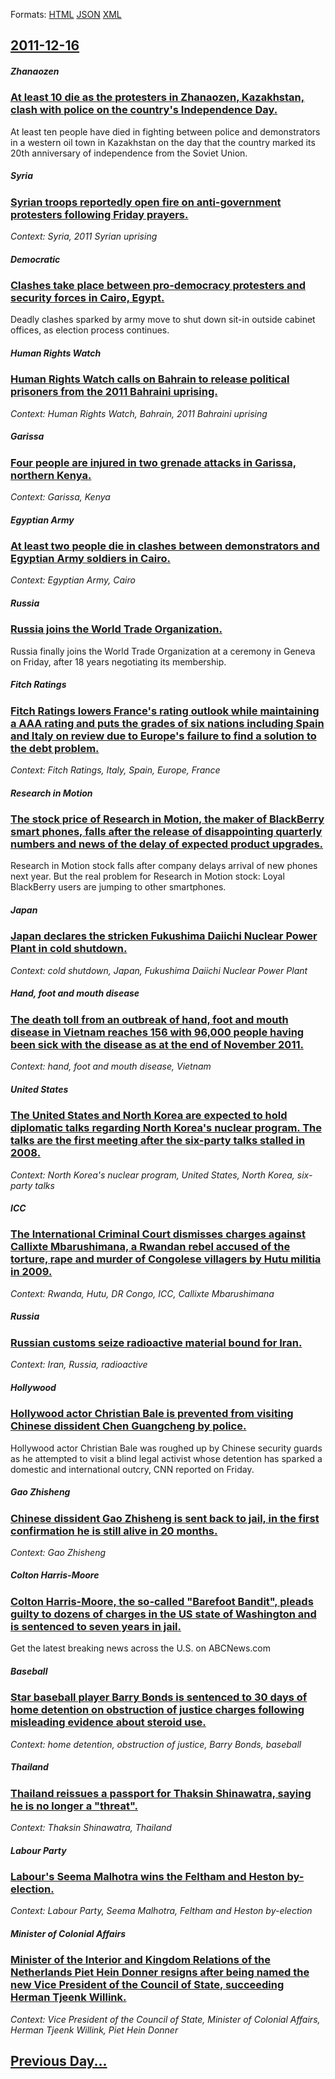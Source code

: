 
Formats: [HTML](2011/12/16/index.html)  [JSON](2011/12/16/index.json)  [XML](2011/12/16/index.xml)  

## [2011-12-16](/news/2011/12/16/index.md)

##### Zhanaozen
### [At least 10 die as the protesters in Zhanaozen, Kazakhstan, clash with police on the country's Independence Day. ](/news/2011/12/16/at-least-10-die-as-the-protesters-in-zhanaozen-kazakhstan-clash-with-police-on-the-country-s-independence-day.md)
At least ten people have died in fighting between police and demonstrators in a western oil town in Kazakhstan on the day that the country marked its 20th anniversary of independence from the Soviet Union.

##### Syria
### [Syrian troops reportedly open fire on anti-government protesters following Friday prayers. ](/news/2011/12/16/syrian-troops-reportedly-open-fire-on-anti-government-protesters-following-friday-prayers.md)
_Context: Syria, 2011 Syrian uprising_

##### Democratic
### [Clashes take place between pro-democracy protesters and security forces in Cairo, Egypt. ](/news/2011/12/16/clashes-take-place-between-pro-democracy-protesters-and-security-forces-in-cairo-egypt.md)
Deadly clashes sparked by army move to shut down sit-in outside cabinet offices, as election process continues.

##### Human Rights Watch
### [Human Rights Watch calls on Bahrain to release political prisoners from the 2011 Bahraini uprising. ](/news/2011/12/16/human-rights-watch-calls-on-bahrain-to-release-political-prisoners-from-the-2011-bahraini-uprising.md)
_Context: Human Rights Watch, Bahrain, 2011 Bahraini uprising_

##### Garissa
### [Four people are injured in two grenade attacks in Garissa, northern Kenya. ](/news/2011/12/16/four-people-are-injured-in-two-grenade-attacks-in-garissa-northern-kenya.md)
_Context: Garissa, Kenya_

##### Egyptian Army
### [At least two people die in clashes between demonstrators and Egyptian Army soldiers in Cairo. ](/news/2011/12/16/at-least-two-people-die-in-clashes-between-demonstrators-and-egyptian-army-soldiers-in-cairo.md)
_Context: Egyptian Army, Cairo_

##### Russia
### [Russia joins the World Trade Organization. ](/news/2011/12/16/russia-joins-the-world-trade-organization.md)
Russia finally joins the World Trade Organization at a ceremony in Geneva on Friday, after 18 years negotiating its membership.

##### Fitch Ratings
### [Fitch Ratings lowers France's rating outlook while maintaining a AAA rating and puts the grades of six nations including Spain and Italy on review due to Europe's failure to find a solution to the debt problem. ](/news/2011/12/16/fitch-ratings-lowers-france-s-rating-outlook-while-maintaining-a-aaa-rating-and-puts-the-grades-of-six-nations-including-spain-and-italy-on.md)
_Context: Fitch Ratings, Italy, Spain, Europe, France_

##### Research in Motion
### [The stock price of Research in Motion, the maker of BlackBerry smart phones, falls after the release of disappointing quarterly numbers and news of the delay of expected product upgrades. ](/news/2011/12/16/the-stock-price-of-research-in-motion-the-maker-of-blackberry-smart-phones-falls-after-the-release-of-disappointing-quarterly-numbers-and.md)
Research in Motion stock falls after company delays arrival of new phones next year. But the real problem for Research in Motion stock: Loyal BlackBerry users are jumping to other smartphones.

##### Japan
### [Japan declares the stricken Fukushima Daiichi Nuclear Power Plant in cold shutdown. ](/news/2011/12/16/japan-declares-the-stricken-fukushima-daiichi-nuclear-power-plant-in-cold-shutdown.md)
_Context: cold shutdown, Japan, Fukushima Daiichi Nuclear Power Plant_

##### Hand, foot and mouth disease
### [The death toll from an outbreak of hand, foot and mouth disease in Vietnam reaches 156 with 96,000 people having been sick with the disease as at the end of November 2011. ](/news/2011/12/16/the-death-toll-from-an-outbreak-of-hand-foot-and-mouth-disease-in-vietnam-reaches-156-with-96-000-people-having-been-sick-with-the-disease.md)
_Context: hand, foot and mouth disease, Vietnam_

##### United States
### [The United States and North Korea are expected to hold diplomatic talks regarding North Korea's nuclear program. The talks are the first meeting after the six-party talks stalled in 2008. ](/news/2011/12/16/the-united-states-and-north-korea-are-expected-to-hold-diplomatic-talks-regarding-north-korea-s-nuclear-program-the-talks-are-the-first-mee.md)
_Context: North Korea's nuclear program, United States, North Korea, six-party talks_

##### ICC
### [The International Criminal Court dismisses charges against Callixte Mbarushimana, a Rwandan rebel accused of the torture, rape and murder of Congolese villagers by Hutu militia in 2009. ](/news/2011/12/16/the-international-criminal-court-dismisses-charges-against-callixte-mbarushimana-a-rwandan-rebel-accused-of-the-torture-rape-and-murder-of.md)
_Context: Rwanda, Hutu, DR Congo, ICC, Callixte Mbarushimana_

##### Russia
### [Russian customs seize radioactive material bound for Iran. ](/news/2011/12/16/russian-customs-seize-radioactive-material-bound-for-iran.md)
_Context: Iran, Russia, radioactive_

##### Hollywood
### [Hollywood actor Christian Bale is prevented from visiting Chinese dissident Chen Guangcheng by police. ](/news/2011/12/16/hollywood-actor-christian-bale-is-prevented-from-visiting-chinese-dissident-chen-guangcheng-by-police.md)
Hollywood actor Christian Bale was roughed up by Chinese security guards as he attempted to visit a blind legal activist whose detention has sparked a domestic and international outcry, CNN reported on Friday.

##### Gao Zhisheng
### [Chinese dissident Gao Zhisheng is sent back to jail, in the first confirmation he is still alive in 20 months. ](/news/2011/12/16/chinese-dissident-gao-zhisheng-is-sent-back-to-jail-in-the-first-confirmation-he-is-still-alive-in-20-months.md)
_Context: Gao Zhisheng_

##### Colton Harris-Moore
### [Colton Harris-Moore, the so-called "Barefoot Bandit", pleads guilty to dozens of charges in the US state of Washington and is sentenced to seven years in jail. ](/news/2011/12/16/colton-harris-moore-the-so-called-barefoot-bandit-pleads-guilty-to-dozens-of-charges-in-the-us-state-of-washington-and-is-sentenced-to-s.md)
Get the latest breaking news across the U.S. on ABCNews.com

##### Baseball
### [Star baseball player Barry Bonds is sentenced to 30 days of home detention on obstruction of justice charges following misleading evidence about steroid use. ](/news/2011/12/16/star-baseball-player-barry-bonds-is-sentenced-to-30-days-of-home-detention-on-obstruction-of-justice-charges-following-misleading-evidence-a.md)
_Context: home detention, obstruction of justice, Barry Bonds, baseball_

##### Thailand
### [Thailand reissues a passport for Thaksin Shinawatra, saying he is no longer a "threat". ](/news/2011/12/16/thailand-reissues-a-passport-for-thaksin-shinawatra-saying-he-is-no-longer-a-threat.md)
_Context: Thaksin Shinawatra, Thailand_

##### Labour Party
### [Labour's Seema Malhotra wins the Feltham and Heston by-election. ](/news/2011/12/16/labour-s-seema-malhotra-wins-the-feltham-and-heston-by-election.md)
_Context: Labour Party, Seema Malhotra, Feltham and Heston by-election_

##### Minister of Colonial Affairs
### [Minister of the Interior and Kingdom Relations of the Netherlands Piet Hein Donner resigns after being named the new Vice President of the Council of State, succeeding Herman Tjeenk Willink. ](/news/2011/12/16/minister-of-the-interior-and-kingdom-relations-of-the-netherlands-piet-hein-donner-resigns-after-being-named-the-new-vice-president-of-the-c.md)
_Context: Vice President of the Council of State, Minister of Colonial Affairs, Herman Tjeenk Willink, Piet Hein Donner_

## [Previous Day...](/news/2011/12/15/index.md)

